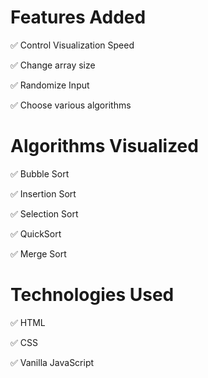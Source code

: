 
# Features Added
✅ Control Visualization Speed

✅ Change array size

✅ Randomize Input

✅ Choose various algorithms


# Algorithms Visualized

✅ Bubble Sort

✅ Insertion Sort

✅ Selection Sort

✅ QuickSort 

✅ Merge Sort


# Technologies Used
✅ HTML

✅ CSS

✅ Vanilla JavaScript

